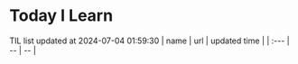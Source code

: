# Today I Learn 
TIL list updated at 2024-07-04 01:59:30
| name | url | updated time |
| :--- | -- | -- |
